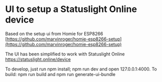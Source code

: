 UI to setup a Statuslight Online device
==================================

Based on the setup ui from Homie for ESP8266 [https://github.com/marvinroger/homie-esp8266-setup](https://github.com/marvinroger/homie-esp8266-setup)

The UI has been simplified to work with Statuslight Online https://statuslight.online/device

To develop, just run npm install; npm run dev and open 127.0.0.1:4000.
To build: npm run build and npm run generate-ui-bundle
